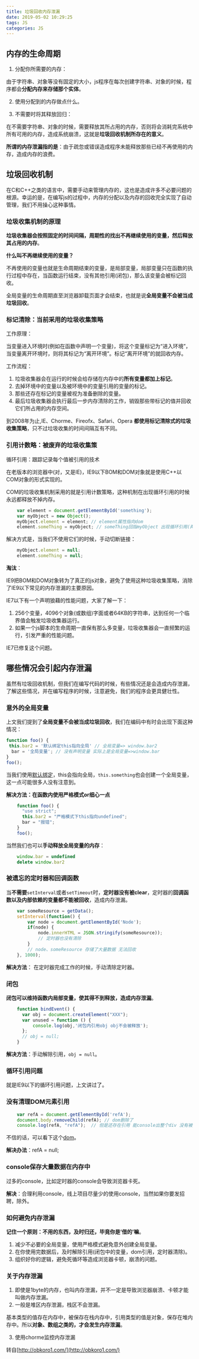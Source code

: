 ```yaml
---
title: 垃圾回收内存泄漏
date: 2019-05-02 10:29:25
tags: JS
categories: JS
---
```

## 内存的生命周期

1. 分配你所需要的内存：

由于字符串、对象等没有固定的大小，js程序在每次创建字符串、对象的时候，程序都会**分配内存来存储那个实体**。

2. 使用分配到的内存做点什么。

3. 不需要时将其释放回归：

在不需要字符串、对象的时候，需要释放其所占用的内存，否则将会消耗完系统中所有可用的内存，造成系统崩溃，这就是**垃圾回收机制所存在的意义**。

**所谓的内存泄漏指的是**：由于疏忽或错误造成程序未能释放那些已经不再使用的内存，造成内存的浪费。

## 垃圾回收机制

在C和C++之类的语言中，需要手动来管理内存的，这也是造成许多不必要问题的根源。幸运的是，在编写js的过程中，内存的分配以及内存的回收完全实现了自动管理，我们不用操心这种事情。

### 垃圾收集机制的原理

**垃圾收集器会按照固定的时间间隔，周期性的找出不再继续使用的变量，然后释放其占用的内存**。

**什么叫不再继续使用的变量？**

不再使用的变量也就是生命周期结束的变量，是局部变量，局部变量只在函数的执行过程中存在，当函数运行结束，没有其他引用(闭包)，那么该变量会被标记回收。

全局变量的生命周期直至浏览器卸载页面才会结束，也就是说**全局变量不会被当成垃圾回收**。

### 标记清除：当前采用的垃圾收集策略

工作原理：

当变量进入环境时(例如在函数中声明一个变量)，将这个变量标记为“进入环境”，当变量离开环境时，则将其标记为“离开环境”。标记“离开环境”的就回收内存。

工作流程：

1. 垃圾收集器会在运行的时候会给存储在内存中的**所有变量都加上标记**。
2. 去掉环境中的变量以及被环境中的变量引用的变量的标记。
3. 那些还存在标记的变量被视为准备删除的变量。
4. 最后垃圾收集器会执行最后一步内存清除的工作，销毁那些带标记的值并回收它们所占用的内存空间。

到2008年为止,IE、Chorme、Fireofx、Safari、Opera **都使用标记清除式的垃圾收集策略**，只不过垃圾收集的时间间隔互有不同。

### 引用计数略：被废弃的垃圾收集策

循环引用：跟踪记录每个值被引用的技术

在老版本的浏览器中(对，又是IE)，IE9以下BOM和DOM对象就是使用C++以COM对象的形式实现的。

COM的垃圾收集机制采用的就是引用计数策略，这种机制在出现循环引用的时候永远都释放不掉内存。
```js
    var element = document.getElementById('something');
    var myObject = new Object();
    myObject.element = element; // element属性指向dom
    element.someThing = myObject; // someThing回指myObject 出现循环引用(两个对象一直互相包含 一直存在计数)。
```
解决方式是，当我们不使用它们的时候，手动切断链接：
```js
    myObject.element = null; 
    element.someThing = null;
```
**淘汰**：

IE9把BOM和DOM对象转为了真正的js对象，避免了使用这种垃圾收集策略，消除了IE9以下常见的内存泄漏的主要原因。

IE7以下有一个声明狼藉的性能问题，大家了解一下：

1. 256个变量，4096个对象(或数组)字面或者64KB的字符串，达到任何一个临界值会触发垃圾收集器运行。
2. 如果一个js脚本的生命周期一直保有那么多变量，垃圾收集器会一直频繁的运行，引发严重的性能问题。

IE7已修复这个问题。


## 哪些情况会引起内存泄漏

虽然有垃圾回收机制，但我们在编写代码的时候，有些情况还是会造成内存泄漏，了解这些情况，并在编写程序的时候，注意避免，我们的程序会更具健壮性。

### 意外的全局变量

上文我们提到了**全局变量不会被当成垃圾回收**，我们在编码中有时会出现下面这种情况：

```js
function foo() {
 this.bar2 = '默认绑定this指向全局' // 全局变量=> window.bar2
  bar = '全局变量'; // 没有声明变量 实际上是全局变量=>window.bar
}
foo();
```

当我们使用[默认绑定](https://juejin.im/post/5b3715def265da59af40a630#heading-3)，this会指向全局，`this.something`也会创建一个全局变量，这一点可能很多人没有注意到。

**解决方法：在函数内使用严格模式or细心一点**
```js
    function foo() {
      "use strict"; 
      this.bar2 = "严格模式下this指向undefined"; 
      bar = "报错";
    }
    foo();
```
当然我们也可以**手动释放全局变量的内存**：
```js
    window.bar = undefined
    delete window.bar2
```
### 被遗忘的定时器和回调函数

当**不需要**`setInterval`或者`setTimeout`时，**定时器没有被clear**，定时器的**回调函数以及内部依赖的变量都不能被回收**，造成内存泄漏。
```js
    var someResource = getData();
    setInterval(function() {
        var node = document.getElementById('Node');
        if(node) {
            node.innerHTML = JSON.stringify(someResource));
            // 定时器也没有清除
        }
        // node、someResource 存储了大量数据 无法回收
    }, 1000);
```
**解决方法**： 在定时器完成工作的时候，手动清除定时器。

### 闭包

**闭包可以维持函数内局部变量，使其得不到释放，造成内存泄漏**。
```js
    function bindEvent() {
      var obj = document.createElement("XXX");
      var unused = function () {
          console.log(obj,'闭包内引用obj obj不会被释放');
      };
      // obj = null;
    }
```
**解决方法**：手动解除引用，`obj = null`。

### 循环引用问题

就是IE9以下的循环引用问题，上文讲过了。

### 没有清理DOM元素引用
```js
    var refA = document.getElementById('refA');
    document.body.removeChild(refA); // dom删除了
    console.log(refA, "refA");  // 但是还存在引用 能console出整个div 没有被回收
```
不信的话，可以看下这个[dom](https://codepen.io/OBKoro1/pen/vroKbg)。

**解决办法**：refA = null;

### console保存大量数据在内存中

过多的console，比如定时器的console会导致浏览器卡死。

**解决**：合理利用console，线上项目尽量少的使用console，当然如果你要发招聘，除外。


### 如何避免内存泄漏

**记住一个原则：不用的东西，及时归还，毕竟你是’借的’嘛**。

1. 减少不必要的全局变量，使用严格模式避免意外创建全局变量。
2. 在你使用完数据后，及时解除引用(闭包中的变量，dom引用，定时器清除)。
3. 组织好你的逻辑，避免死循环等造成浏览器卡顿，崩溃的问题。

### 关于内存泄漏

1. 即使是1byte的内存，也叫内存泄漏，并不一定是导致浏览器崩溃、卡顿才能叫做内存泄漏。
2. 一般是堆区内存泄漏，栈区不会泄漏。

基本类型的值存在内存中，被保存在栈内存中，引用类型的值是对象，保存在堆内存中。所以**对象、数组之类的，才会发生内存泄漏**。

3. 使用chorme监控内存泄漏

转自[http://obkoro1.com/](http://obkoro1.com/)
